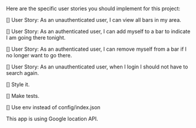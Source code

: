 Here are the specific user stories you should implement for this project:

[] User Story: As an unauthenticated user, I can view all bars in my area.

[] User Story: As an authenticated user, I can add myself to a bar to indicate I am going there tonight.

[] User Story: As an authenticated user, I can remove myself from a bar if I no longer want to go there.

[] User Story: As an unauthenticated user, when I login I should not have to search again.

[] Style it.

[] Make tests.

[] Use env instead of config/index.json

This app is using Google location API.
